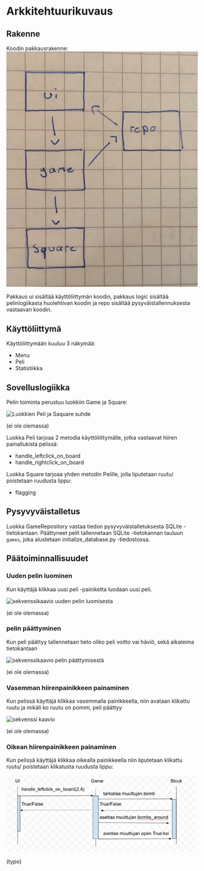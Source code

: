 

# Arkkitehtuurikuvaus

## Rakenne

Koodin pakkausrakenne:
![kuva pakkauskaaviosta](/dokumentaatio/kaavio.jpeg)

Pakkaus ui sisältää käyttöliittymän koodin, pakkaus logic sisältää pelinlogiikasta huolehtivan koodin ja repo sisältää pysyväistallennuksesta vastaavan koodin.

## Käyttöliittymä

Käyttöliittymään kuuluu 3 näkymää:

- Menu
- Peli
- Statistiikka

## Sovelluslogiikka

Pelin toiminta perustuu luokkiin Game ja Square:

![Luokkien Peli ja Saquare suhde](/dokumentaatio/??????.jpeg)

(ei ole olemassa)

Luokka Peli tarjoaa 2 metodia käyttöliittymälle, jotka vastaavat hiiren painallukista pelissä:
- handle_leftclick_on_board
- handle_rightclick_on_board

Luokka Square tarjoaa yhden metodin Pelille, jolla liputetaan ruutu/ poistetaan ruudusta lippu:
- flagging

## Pysyvyväistalletus

Luokka GameRepository vastaa tiedon pysyvyväistalletuksesta SQLite -tietokantaan.
Päättyneet pelit tallennetaan SQLite -tietokannan tauluun ````games````, joka alustetaan initialize_database.py -tiedostossa.

## Päätoiminnallisuudet

### Uuden pelin luominen

Kun käyttäjä klikkaa uusi peli -painiketta luodaan uusi peli.

![sekvenssikaavio uuden pelin luomisesta](/dokumentaatio/????.jpeg)

(ei ole olemassa)

### pelin päättyminen

Kun peli päättyy tallennetaan tieto oliko peli voitto vai häviö, sekä aikaleima tietokantaan

![sekvenssikaavio pelin päättymisestä](/dokumentaatio/????.jpeg)

(ei ole olemassa)

### Vasemman hiirenpainikkeen painaminen

Kun pelissä käyttäjä klikkaa vasemmalla painikkeella, niin avataan klikattu ruutu ja mikäli ko ruutu on pommi, peli päättyy


![sekvenssi kaavio](/dokumentaatio/sekvenssikaavio_????.jpg)

(ei ole olemassa)

### Oikean hiirenpainikkeen painaminen

Kun pelissä käyttäjä klikkaa oikealla painikkeella niin liputetaan klikattu ruutu/ poistetaan klikatusta ruudusta lippu:

![sekvenssi kaavio](/dokumentaatio/sekvenssikaavio_leftclick.jpg)

(typo)







